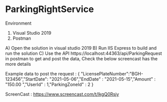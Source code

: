 # ParkingRightService

Environment 
1) Visual Studio 2019
2) Postman

A) Open the solution in visual studio 2019
B) Run IIS Express to build and run the solution 
C) Use the API https://localhost:44363/api/ParkingRequest in postman to get and post the data, 
   Check the below screencast has the more details 

Example data to post the request : 
  {       "LicensePlateNumber":"BGH-123456","StartDate": "2021-05-06","EndDate" : "2021-05-15","Amount" : "150.00 ","UserId" : 1,"ParkingZoneId" : 2    }

ScreenCast : https://www.screencast.com/t/lkgQ0Rsjy
